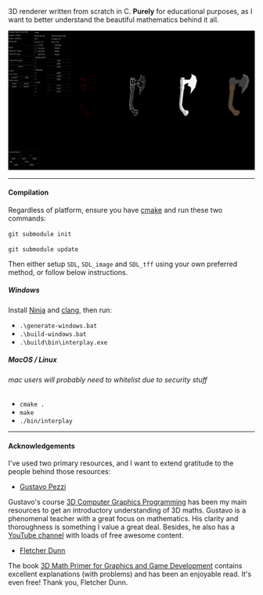 3D renderer written from scratch in C. **Purely** for educational purposes, as I want to better understand the
beautiful mathematics behind it all.

![example](./assets/demo.png)

---

#### Compilation

Regardless of platform, ensure you have [cmake](https://cmake.org/) and run these two commands:

`git submodule init`

`git submodule update`

Then either setup `SDL`, `SDL_image` and `SDL_tff` using your own preferred method, or follow below instructions.

##### Windows

Install [Ninja](https://github.com/ninja-build/ninja/releases) and [clang](https://clang.llvm.org/), then run:

-   `.\generate-windows.bat`
-   `.\build-windows.bat`
-   `.\build\bin\interplay.exe`

##### MacOS / Linux

###### mac users will probably need to whitelist due to security stuff

-   `cmake .`
-   `make`
-   `./bin/interplay`

---

#### Acknowledgements

I've used two primary resources, and I want to extend gratitude to the people behind those resources:

-   [Gustavo Pezzi](https://twitter.com/pikuma)

Gustavo's course [3D Computer Graphics Programming](https://pikuma.com/courses/learn-3d-computer-graphics-programming) has been my main resources to get an introductory understanding of 3D maths.
Gustavo is a phenomenal teacher with a great focus on mathematics. His clarity and thoroughness is something I value a great deal.
Besides, he also has a [YouTube channel](https://www.youtube.com/@pikuma) with loads of free awesome content.

-   [Fletcher Dunn](https://twitter.com/ZPostFacto)

The book [3D Math Primer for Graphics and Game Development](https://gamemath.com/book/intro.html)
contains excellent explanations (with problems) and has been an enjoyable read. It's even free! Thank you, Fletcher Dunn.
